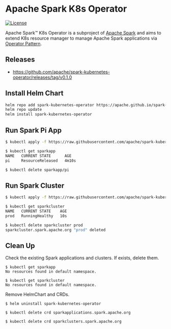 # Apache Spark K8s Operator

[![License](https://img.shields.io/badge/License-Apache%202.0-blue.svg)](https://opensource.org/licenses/Apache-2.0)

Apache Spark™ K8s Operator is a subproject of [Apache Spark](https://spark.apache.org/) and
aims to extend K8s resource manager to manage Apache Spark applications via
[Operator Pattern](https://kubernetes.io/docs/concepts/extend-kubernetes/operator/).

## Releases

- https://github.com/apache/spark-kubernetes-operator/releases/tag/v0.1.0

## Install Helm Chart

```bash
helm repo add spark-kubernetes-operator https://apache.github.io/spark-kubernetes-operator
helm repo update
helm install spark-kubernetes-operator
```

## Run Spark Pi App

```bash
$ kubectl apply -f https://raw.githubusercontent.com/apache/spark-kubernetes-operator/refs/tags/v0.1.0/examples/pi.yaml

$ kubectl get sparkapp
NAME   CURRENT STATE      AGE
pi     ResourceReleased   4m10s

$ kubectl delete sparkapp/pi
```

## Run Spark Cluster

```bash
$ kubectl apply -f https://raw.githubusercontent.com/apache/spark-kubernetes-operator/refs/tags/v0.1.0/examples/prod-cluster-with-three-workers.yaml

$ kubectl get sparkcluster
NAME   CURRENT STATE    AGE
prod   RunningHealthy   10s

$ kubectl delete sparkcluster prod
sparkcluster.spark.apache.org "prod" deleted
```

## Clean Up

Check the existing Spark applications and clusters. If exists, delete them.

```
$ kubectl get sparkapp
No resources found in default namespace.

$ kubectl get sparkcluster
No resources found in default namespace.
```

Remove HelmChart and CRDs.

```
$ helm uninstall spark-kubernetes-operator

$ kubectl delete crd sparkapplications.spark.apache.org

$ kubectl delete crd sparkclusters.spark.apache.org
```
